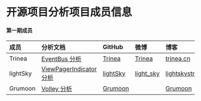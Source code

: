 开源项目分析项目成员信息
============
#### 第一期成员

成员 | 分析文档 | GitHub | 微博 | 博客 | 其他 
:--|:--|:-- |:--  |:--  |:--
Trinea | [EventBus 分析](https://github.com/android-cn/android-open-project-analysis/tree/master/event-bus) | [Trinea](https://github.com/Trinea) | [Trinea](http://weibo.com/trinea) | [trinea.cn](http://www.trinea.cn) | [Trinea@Google Plus](https://plus.google.com/u/0/+Trineatrinea)  
 lightSky | [ViewPagerIndicator 分析](https://github.com/android-cn/android-open-project-analysis/tree/master/view-pager-indicator) | [lightSky](https://github.com/lightSky) | [light_sky](http://weibo.com/lightSkyStreet) | [lightskystreet](http://www.lightskystreet.com) | [skylightstreet@Google Plus](https://plus.google.com/+skylightstreet)  
 Grumoon | [Volley 分析](https://github.com/android-cn/android-open-project-analysis/tree/master/volley) | [Grumoon](https://github.com/grumoon) | | [Grumoon](http://blog.csdn.net/grumoon) | [website](http://www.zhangxuzhou.cn)  
